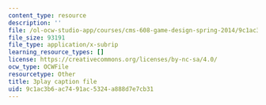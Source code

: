 ```yaml
---
content_type: resource
description: ''
file: /ol-ocw-studio-app/courses/cms-608-game-design-spring-2014/9c1ac3b6ac7491ac5324a888d7e7cb31_1506657.srt
file_size: 93191
file_type: application/x-subrip
learning_resource_types: []
license: https://creativecommons.org/licenses/by-nc-sa/4.0/
ocw_type: OCWFile
resourcetype: Other
title: 3play caption file
uid: 9c1ac3b6-ac74-91ac-5324-a888d7e7cb31
---
```

